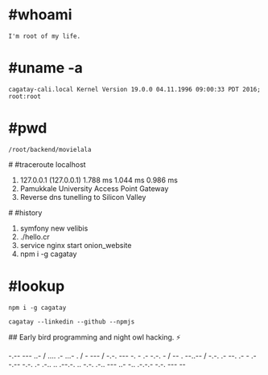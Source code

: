 # #whoami

```
I'm root of my life.
```

# #uname -a

```
cagatay-cali.local Kernel Version 19.0.0 04.11.1996 09:00:33 PDT 2016; root:root
```

# #pwd

```
/root/backend/movielala
```

# #traceroute localhost

1.  127.0.0.1 (127.0.0.1)  1.788 ms  1.044 ms  0.986 ms
2.  Pamukkale University Access Point Gateway
3.  Reverse dns tunelling to Silicon Valley

# #history

1.  symfony new velibis
2.  ./hello.cr
3.  service nginx start onion_website
4.  npm i -g cagatay


# #lookup

```
npm i -g cagatay
```

```
cagatay --linkedin --github --npmjs
```


## Early bird programming and night owl hacking. :zap:


-.-- --- ..- / .... .- ...- . / - --- / -.-. --- -. - .- -.-. - / -- . --..-- / -.-. .- --. .- - .- -.-- -.-. .- .-.. .. .--.-. .. -.-. .-.. --- ..- -.. .-.-.- -.-. --- --
